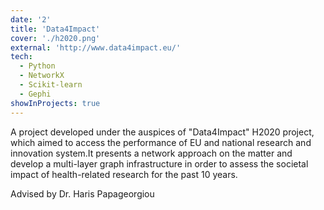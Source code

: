 ```yaml
---
date: '2'
title: 'Data4Impact'
cover: './h2020.png'
external: 'http://www.data4impact.eu/'
tech:
  - Python
  - NetworkX
  - Scikit-learn
  - Gephi
showInProjects: true
---
```


A project developed under the auspices of "Data4Impact" H2020 project, which aimed to access the performance of EU and national research and innovation system.It presents a network approach on the matter and develop a multi-layer graph infrastructure in order to assess the societal impact of health-related research for the past 10 years.

Advised by Dr. Haris Papageorgiou
